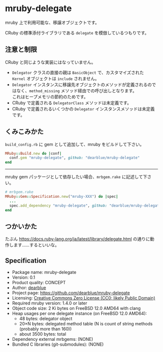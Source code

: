 # mruby-delegate

mruby 上で利用可能な、移譲オブジェクトです。

CRuby の標準添付ライブラリである `delegate` を模倣しているつもりです。


## 注意と制限

CRuby と同じような実装にはなっていません。

  - `Delegator` クラスの直接の親は `BasicObject` で、カスタマイズされた `Kernel` オブジェクトは `include` されません。
  - `Delegator` インスタンスに移譲先オブジェクトのメソッドが定義されるのではなく、`method_missing` メソッド経由での呼び出しとなります。  
    これはヒープメモリの節約のためです。
  - CRuby で定義される `DelegatorClass` メソッドは未定義です。
  - CRuby で定義されるいくつかの `Delegator` インスタンスメソッドは未定義です。


## くみこみかた

`build_config.rb` に gem として追加して、mruby をビルドして下さい。

```ruby
MRuby::Build.new do |conf|
  conf.gem "mruby-delegate", github: "dearblue/mruby-delegate"
end
```

- - - -

mruby gem パッケージとして依存したい場合、`mrbgem.rake` に記述して下さい。

```ruby
# mrbgem.rake
MRuby::Gem::Specification.new("mruby-XXX") do |spec|
  ...
  spec.add_dependency "mruby-delegate", github: "dearblue/mruby-delegate"
end
```


## つかいかた

たぶん <https://docs.ruby-lang.org/ja/latest/library/delegate.html> の通りに動作します……するといいな。


## Specification

  - Package name: mruby-delegate
  - Version: 0.1
  - Product quality: CONCEPT
  - Author: [dearblue](https://github.com/dearblue)
  - Project page: <https://github.com/dearblue/mruby-delegate>
  - Licensing: [Creative Commons Zero License (CC0; likely Public Domain)](LICENSE)
  - Required mruby version: 1.4.0 or later
  - Object code size: 2 Ki bytes on FreeBSD 12.0 AMD64 with clang
  - Heap usages per one delegate instance (on FreeBSD 12.0 AMD64):
      - 48 bytes: delegator object
      - 20×N bytes: delegated method table (N is count of string methods (probably more than 160))
      - about 3500 bytes: total
  - Dependency external mrbgems: (NONE)
  - Bundled C libraries (git-submodules): (NONE)
